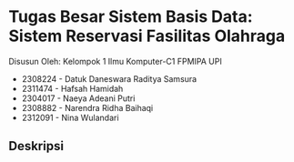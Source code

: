# Tugas Besar Sistem Basis Data: Sistem Reservasi Fasilitas Olahraga
Disusun Oleh: Kelompok 1 Ilmu Komputer-C1 FPMIPA UPI<br/>
- 2308224 - Datuk Daneswara Raditya Samsura
- 2311474 - Hafsah Hamidah
- 2304017 - Naeya Adeani Putri
- 2308882 - Narendra Ridha Baihaqi
- 2312091 - Nina Wulandari

## Deskripsi